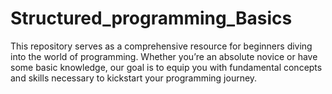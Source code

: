 # Structured_programming_Basics
 This repository serves as a comprehensive resource for beginners diving into the world of programming. Whether you’re an absolute novice or have some basic knowledge, our goal is to equip you with fundamental concepts and skills necessary to kickstart your programming journey.
